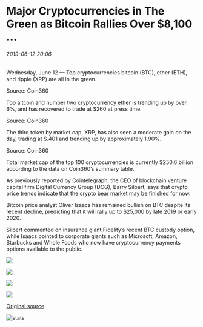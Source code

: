 # Major Cryptocurrencies in The Green as Bitcoin Rallies Over $8,100 ...

###### 2019-06-12 20:06

Wednesday, June 12 — Top cryptocurrencies bitcoin (BTC), ether (ETH), and ripple (XRP) are all in the green.

Source: Coin360

Top altcoin and number two cryptocurrency ether is trending up by over 6%, and has recovered to trade at $260 at press time.

Source: Coin360

The third token by market cap, XRP, has also seen a moderate gain on the day, trading at $.401 and trending up by approximately 1.90%.

Source: Coin360

Total market cap of the top 100 cryptocurrencies is currently $250.6 billion according to the data on Coin360’s summary table.

As previously reported by Cointelegraph, the CEO of blockchain venture capital firm Digital Currency Group (DCG), Barry Silbert, says that crypto price trends indicate that the crypto bear market may be finished for now.

Bitcoin price analyst Oliver Isaacs has remained bullish on BTC despite its recent decline, predicting that it will rally up to $25,000 by late 2019 or early 2020.

Silbert commented on insurance giant Fidelity’s recent BTC custody option, while Isaacs pointed to corporate giants such as Microsoft, Amazon, Starbucks and Whole Foods who now have cryptocurrency payments options available to the public.

![](https://s3.cointelegraph.com/storage/uploads/view/f2757fbb509d45238106af41f4c886d8.png)

![](https://s3.cointelegraph.com/storage/uploads/view/50f6cf7f5a3d3fd1b0d8e37bb13ce8d9.png)

![](https://s3.cointelegraph.com/storage/uploads/view/e7b235540afbba45508cb2dc1d473ab1.jpeg)

![](https://s3.cointelegraph.com/storage/uploads/view/336708212a2711cb9d496c1891d697fb.png)

[Original source](https://cointelegraph.com/news/major-cryptocurrencies-in-the-green-as-bitcoin-rallies-over-8-100)

![stats](https://c.statcounter.com/11760860/0/a89fa40b/1/ "stats")